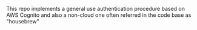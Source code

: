 This repo implements a general use authentication procedure based on AWS Cognito
and also a non-cloud one often referred in the code base as "housebrew"
